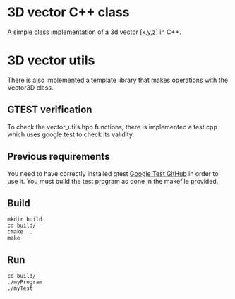 # 3D vector C++ class
A simple class implementation of a 3d vector [x,y,z] in C++.

# 3D vector utils
There is also implemented a template library that makes operations with the Vector3D class. 

## GTEST verification
To check the vector_utils.hpp functions, there is implemented a test.cpp which uses google test to check its validity.

## Previous requirements
You need to have correctly installed gtest [Google Test GitHub](https://github.com/google/googletest) in order to use it. You must build the test program as done in the makefile provided. 

## Build
```
mkdir build
cd build/
cmake ..
make
```

## Run
```
cd build/
./myProgram
./myTest
```